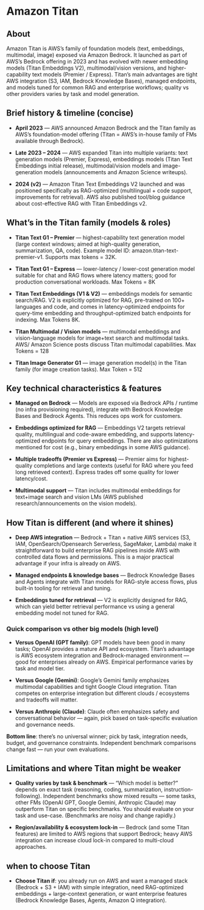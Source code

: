 # Amazon Titan

## About
Amazon Titan is AWS’s family of foundation models (text, embeddings, multimodal, image) exposed via Amazon Bedrock. It launched as part of AWS’s Bedrock offering in 2023 and has evolved with newer embedding models (Titan Embeddings V2), multimodal/vision versions, and higher-capability text models (Premier / Express). Titan’s main advantages are tight AWS integration (S3, IAM, Bedrock Knowledge Bases), managed endpoints, and models tuned for common RAG and enterprise workflows; quality vs other providers varies by task and model generation. 



## Brief history & timeline (concise)

* **April 2023** — AWS announced Amazon Bedrock and the Titan family as AWS’s foundation-model offering (Titan = AWS’s in-house family of FMs available through Bedrock). 

* **Late 2023 – 2024** — AWS expanded Titan into multiple variants: text generation models (Premier, Express), embeddings models (Titan Text Embeddings initial release), multimodal/vision models and image-generation models (announcements and Amazon Science writeups). 

* **2024 (v2)** — Amazon Titan Text Embeddings V2 launched and was positioned specifically as RAG-optimized (multilingual + code support, improvements for retrieval). AWS also published tool/blog guidance about cost-effective RAG with Titan Embeddings v2.


## What’s in the Titan family (models & roles)

* **Titan Text G1 – Premier** — highest-capability text generation model (large context windows; aimed at high-quality generation, summarization, QA, code). Example model ID: amazon.titan-text-premier-v1. Supports max tokens = 32K. 

* **Titan Text G1 – Express** — lower-latency / lower-cost generation model suitable for chat and RAG flows where latency matters; good for production conversational workloads. Max Tokens = 8K

* **Titan Text Embeddings (V1 & V2)** — embeddings models for semantic search/RAG. V2 is explicitly optimized for RAG, pre-trained on 100+ languages and code, and comes in latency-optimized endpoints for query-time embedding and throughput-optimized batch endpoints for indexing. Max Tokens 8K.

* **Titan Multimodal / Vision models** — multimodal embeddings and vision-language models for image+text search and multimodal tasks. AWS/ Amazon Science posts discuss Titan multimodal capabilities. Max Tokens = 128

* **Titan Image Generator G1** — image generation model(s) in the Titan family (for image creation tasks). Max Token = 512

## Key technical characteristics & features

* **Managed on Bedrock** — Models are exposed via Bedrock APIs / runtime (no infra provisioning required), integrate with Bedrock Knowledge Bases and Bedrock Agents. This reduces ops work for customers. 


* **Embeddings optimized for RAG** — Embeddings V2 targets retrieval quality, multilingual and code-aware embedding, and supports latency-optimized endpoints for query embeddings. There are also optimizations mentioned for cost (e.g., binary embeddings in some AWS guidance). 

* **Multiple tradeoffs (Premier vs Express)** — Premier aims for highest-quality completions and large contexts (useful for RAG where you feed long retrieved context). Express trades off some quality for lower latency/cost. 

* **Multimodal support** — Titan includes multimodal embeddings for text+image search and vision LMs (AWS published research/announcements on the vision models).


## How Titan is different (and where it shines)

* **Deep AWS integration** — Bedrock + Titan + native AWS services (S3, IAM, OpenSearch/Opensearch Serverless, SageMaker, Lambda) make it straightforward to build enterprise RAG pipelines inside AWS with controlled data flows and permissions. This is a major practical advantage if your infra is already on AWS. 

* **Managed endpoints & knowledge bases** — Bedrock Knowledge Bases and Agents integrate with Titan models for RAG-style access flows, plus built-in tooling for retrieval and tuning. 

* **Embeddings tuned for retrieval** — V2 is explicitly designed for RAG, which can yield better retrieval performance vs using a general embedding model not tuned for RAG.

### Quick comparison vs other big models (high level)

* **Versus OpenAI (GPT family)**: GPT models have been good in many tasks; OpenAI provides a mature API and ecosystem. Titan’s advantage is AWS ecosystem integration and Bedrock-managed environment — good for enterprises already on AWS. Empirical performance varies by task and model tier. 


* **Versus Google (Gemini)**: Google’s Gemini family emphasizes multimodal capabilities and tight Google Cloud integration. Titan competes on enterprise integration but different clouds / ecosystems and tradeoffs will matter. 


* **Versus Anthropic (Claude)**: Claude often emphasizes safety and conversational behavior — again, pick based on task-specific evaluation and governance needs.

**Bottom line**: there’s no universal winner; pick by task, integration needs, budget, and governance constraints. Independent benchmark comparisons change fast — run your own evaluations.


## Limitations and where Titan might be weaker

* **Quality varies by task & benchmark** — “Which model is better?” depends on exact task (reasoning, coding, summarization, instruction-following). Independent benchmarks show mixed results — some tasks, other FMs (OpenAI GPT, Google Gemini, Anthropic Claude) may outperform Titan on specific benchmarks. You should evaluate on your task and use-case. (Benchmarks are noisy and change rapidly.) 

* **Region/availability & ecosystem lock-in** — Bedrock (and some Titan features) are limited to AWS regions that support Bedrock; heavy AWS integration can increase cloud lock-in compared to multi-cloud approaches. 

## when to choose Titan

* **Choose Titan if**: you already run on AWS and want a managed stack (Bedrock + S3 + IAM) with simple integration, need RAG-optimized embeddings + large-context generation, or want enterprise features (Bedrock Knowledge Bases, Agents, Amazon Q integration). 

